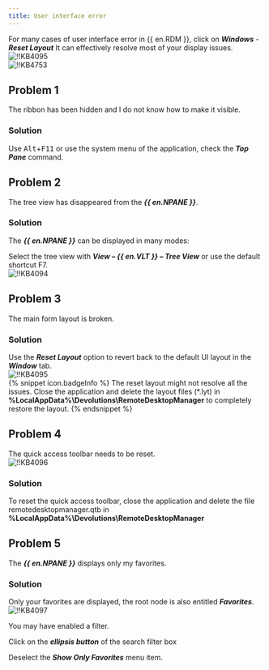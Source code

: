 ```yaml
---
title: User interface error
---
```

For many cases of user interface error in {{ en.RDM }}, click on ***Windows*** - ***Reset Layout*** It can effectively resolve most of your display issues.  
![!!KB4095](https://webdevolutions.azureedge.net/docs/en/kb/KB4095.png)  
![!!KB4753](https://webdevolutions.azureedge.net/docs/en/kb/KB4753.png)  
## Problem 1
The ribbon has been hidden and I do not know how to make it visible.
### Solution
Use <kbd>Alt</kbd>+<kbd>F11</kbd> or use the system menu of the application, check the ***Top Pane*** command.
## Problem 2
The tree view has disappeared from the ***{{ en.NPANE }}***.
### Solution
The ***{{ en.NPANE }}*** can be displayed in many modes:  

Select the tree view with ***View – {{ en.VLT }} – Tree View*** or use the default shortcut F7.  
![!!KB4094](https://webdevolutions.azureedge.net/docs/en/kb/KB4094.png)
## Problem 3
The main form layout is broken.
### Solution
Use the ***Reset Layout*** option to revert back to the default UI layout in the ***Window*** tab.  
![!!KB4095](https://webdevolutions.azureedge.net/docs/en/kb/KB4095.png)  
{% snippet icon.badgeInfo %}
The reset layout might not resolve all the issues. Close the application and delete the layout files (*.lyt) in **%LocalAppData%\Devolutions\RemoteDesktopManager** to completely restore the layout.
{% endsnippet %}  

## Problem 4
The quick access toolbar needs to be reset.  
![!!KB4096](https://webdevolutions.azureedge.net/docs/en/kb/KB4096.png)
### Solution
To reset the quick access toolbar, close the application and delete the file remotedesktopmanager.qtb in **%LocalAppData%\Devolutions\RemoteDesktopManager**
## Problem 5
The ***{{ en.NPANE }}*** displays only my favorites.
### Solution
Only your favorites are displayed, the root node is also entitled ***Favorites***.  
![!!KB4097](https://webdevolutions.azureedge.net/docs/en/kb/KB4097.png)  

You may have enabled a filter.  

Click on the ***ellipsis button*** of the search filter box  

Deselect the ***Show Only Favorites*** menu item.  

